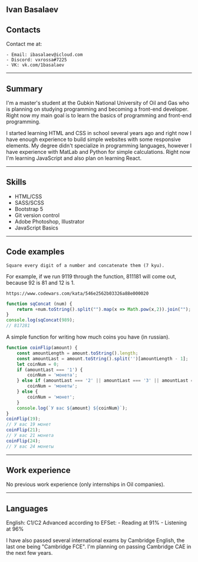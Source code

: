 ## Ivan Basalaev
## Contacts
Contact me at:

    - Email: ibasalaev@icloud.com
    - Discord: vxrossa#7225
    - VK: vk.com/1basalaev
---
## Summary
I'm a master's student at the Gubkin National University of Oil and Gas who is planning on studying programming and becoming a front-end developer. Right now my main goal is to learn the basics of programming and front-end programming.

I started learning HTML and CSS in school several years ago and right now I have enough experience to build simple websites with some responsive elements.
My degree didn't specialize in programming languages, however I have experience with MatLab and Python for simple calculations. Right now I'm learning JavaScript and also plan on learning React.


---
## Skills
- HTML/CSS
- SASS/SCSS
- Bootstrap 5
- Git version control
- Adobe Photoshop, Illustrator
- JavaScript Basics
---
## Code examples

    Square every digit of a number and concatenate them (7 kyu).
For example, if we run 9119 through the function, 811181 will come out, because 92 is 81 and 12 is 1.

    https://www.codewars.com/kata/546e2562b03326a88e000020
```javascript
function sqConcat (num) {
    return +num.toString().split("").map(x => Math.pow(x,2)).join("");
}
console.log(sqConcat(989);
// 817281
```
A simple function for writing how much coins you have (in russian).
```javascript
function coinFlip(amount) {
    const amountLength = amount.toString().length;
    const amountLast = amount.toString().split('')[amountLength - 1];
    let coinNum = 0;
    if (amountLast === '1') {
        coinNum = 'монета';
    } else if (amountLast === '2' || amountLast === '3' || amountLast === '4') {
        coinNum = 'монеты';
    } else {
        coinNum = 'монет';
    }
    console.log(`У вас ${amount} ${coinNum}`);
}
coinFlip(19);
// У вас 19 монет
coinFlip(21);
// У вас 21 монета
coinFlip(24);
// У вас 24 монеты
```
---
## Work experience

No previous work experience (only internships in Oil companies).

---
## Languages

English: C1/C2 Advanced according to EFSet:
    - Reading at 91%
    - Listening at 96%

I have also passed several international exams by Cambridge English, the last one being "Cambridge FCE". I'm planning on passing Cambridge CAE in the next few years.

